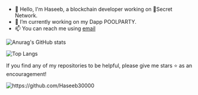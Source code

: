 - 👋 Hello, I'm Haseeb, a blockchain developer working on 🤫Secret Network.
- 🌊 I’m currently working on my Dapp POOLPARTY.
- 📫 You can reach me using [email](mailto:haseebsyed30000@gmail.com)

![Anurag's GitHub stats](https://github-readme-stats.vercel.app/api?username=Haseeb30000&show_icons=true&theme=radical)

![Top Langs](https://github-readme-stats.vercel.app/api/top-langs/?username=Haseeb30000&layout=compact)

If you find any of my repositories to be helpful, please give me stars ⭐ as an encouragement!

<img src="https://komarev.com/ghpvc/?username=Haseeb30000" alt="https://github.com/Haseeb30000" />


